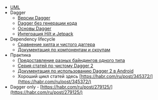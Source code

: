 -   [UML](https://prog-cpp.ru/uml-classes/)
-   Dagger
    -   [Версии Dagger](https://github.com/google/dagger/releases)
    -   [Dagger без генерации кода](https://github.com/JakeWharton/dagger-reflect)
    -   [Основы Dagger](https://developer.android.com/training/dependency-injection/dagger-basics)
    -   [Интеграция Hilt и Jetpack](https://developer.android.com/training/dependency-injection/hilt-jetpack)
-   Dependency lifecycle
    -   [Сравнение хилта и чистого даггера](https://developer.android.com/training/dependency-injection/hilt-android#hilt-and-dagger)
    -   [Документация по компонентам и скоупам](https://dagger.dev/hilt/components.html)
-   Практика
    -   [Предоставление разных байндингов одного типа](https://developer.android.com/training/dependency-injection/hilt-android#multiple-bindings)
    -   [Серия статей по чистому Dagger 2](https://habr.com/ru/post/279125/)
    -   [Документация по использованию Dagger 2 в Android](https://developer.android.com/training/dependency-injection/dagger-android)
    -   Хороший цикл статей здесь [](https://habr.com/ru/post/345372/)[https://habr.com/ru/post/345372/](https://habr.com/ru/post/345372/)  
- Dagger only - [https://habr.com/ru/post/279125/](https://habr.com/ru/post/279125/)